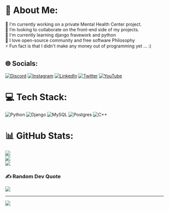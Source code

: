 # 💫 About Me:
🔭 I'm currently working on a private Mental Health Center project.<br>👯 I’m looking to collaborate on the front-end side of my projects.<br>🌱 I'm currently learning django fravework and python<br>💬 I love open-source community and free software Philosophy <br>⚡ Fun fact is that I didn't make any money out of programming yet ... :)


## 🌐 Socials:
[![Discord](https://img.shields.io/badge/Discord-%237289DA.svg?logo=discord&logoColor=white)](https://discord.gg/rezapanahi) [![Instagram](https://img.shields.io/badge/Instagram-%23E4405F.svg?logo=Instagram&logoColor=white)](https://instagram.com/reza.pnhy) [![LinkedIn](https://img.shields.io/badge/LinkedIn-%230077B5.svg?logo=linkedin&logoColor=white)](https://linkedin.com/in/reza-panahi-a156181a5) [![Twitter](https://img.shields.io/badge/Twitter-%231DA1F2.svg?logo=Twitter&logoColor=white)](https://twitter.com/rzpanahi) [![YouTube](https://img.shields.io/badge/YouTube-%23FF0000.svg?logo=YouTube&logoColor=white)](https://youtube.com/@UCMnDfDlsIsCs4gq0nAOn_2A) 

# 💻 Tech Stack:
![Python](https://img.shields.io/badge/python-3670A0?style=for-the-badge&logo=python&logoColor=ffdd54) ![Django](https://img.shields.io/badge/django-%23092E20.svg?style=for-the-badge&logo=django&logoColor=white) ![MySQL](https://img.shields.io/badge/mysql-%2300000f.svg?style=for-the-badge&logo=mysql&logoColor=white) ![Postgres](https://img.shields.io/badge/postgres-%23316192.svg?style=for-the-badge&logo=postgresql&logoColor=white) ![C++](https://img.shields.io/badge/c++-%2300599C.svg?style=for-the-badge&logo=c%2B%2B&logoColor=white)
# 📊 GitHub Stats:
![](https://github-readme-stats.vercel.app/api?username=rzpanahi&theme=swift&hide_border=true&include_all_commits=false&count_private=false)<br/>
![](https://github-readme-streak-stats.herokuapp.com/?user=rzpanahi&theme=swift&hide_border=true)<br/>
![](https://github-readme-stats.vercel.app/api/top-langs/?username=rzpanahi&theme=swift&hide_border=true&include_all_commits=false&count_private=false&layout=compact)

### ✍️ Random Dev Quote
![](https://quotes-github-readme.vercel.app/api?type=horizontal&theme=radical)

---
[![](https://visitcount.itsvg.in/api?id=rzpanahi&icon=0&color=0)](https://visitcount.itsvg.in)

<!-- Proudly created with GPRM ( https://gprm.itsvg.in ) -->

